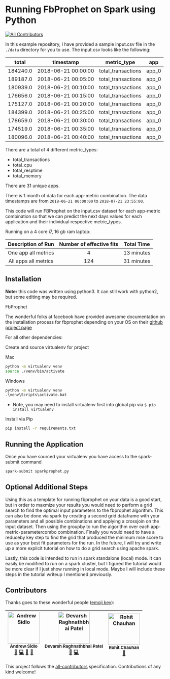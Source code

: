 # Running FbProphet on Spark using Python

[![All Contributors](https://img.shields.io/badge/all_contributors-3-orange.svg?style=flat-square)](#contributors)

In this example repository, I have provided a sample input.csv file in the `./data` directory for you to use. The input.csv looks like the following:

| total    | timestamp           | metric_type        | app   |
| :------: | :-----------------: | :----------------: | :---: |
| 184240.0 | 2018-06-21 00:00:00 | total_transactions | app_0 |
| 189187.0 | 2018-06-21 00:05:00 | total_transactions | app_0 |
| 180939.0 | 2018-06-21 00:10:00 | total_transactions | app_0 |
| 176656.0 | 2018-06-21 00:15:00 | total_transactions | app_0 |
| 175127.0 | 2018-06-21 00:20:00 | total_transactions | app_0 |
| 184399.0 | 2018-06-21 00:25:00 | total_transactions | app_0 |
| 178659.0 | 2018-06-21 00:30:00 | total_transactions | app_0 |
| 174519.0 | 2018-06-21 00:35:00 | total_transactions | app_0 |
| 180096.0 | 2018-06-21 00:40:00 | total_transactions | app_0 |

There are a total of 4 different metric_types:

- total_transactions
- total_cpu
- total_resptime
- total_memory

There are 31 unique apps.

There is 1 month of data for each app-metric combination. The data timestamps are from `2018-06-21 00:00:00` to `2018-07-21 23:55:00`.

This code will run FBProphet on the input.csv dataset for each app-metric combination so that we can predict the next days values for each application and their individual respective metric_types.

Running on a 4 core i7, 16 gb ram laptop:

| Description of Run   | Number of effective fits | Total Time |
| :------------------: | :----------------------: | :--------: |
| One app all metrics  | 4                        | 13 minutes |
| All apps all metrics | 124                      | 31 minutes |

## Installation

**Note:** this code was written using python3. It can still work with python2, but some editing may be required.

FbProphet

The wonderful folks at facebook have provided awesome documentation on the installation process for fbprophet depending on your OS on their [github project page](https://facebook.github.io/prophet/docs/installation.html)

For all other dependencies:

Create and source virtualenv for project

Mac

```bash
python -m virtualenv venv
source ./venv/bin/activate
```

Windows

```cmd
python -m virtualenv venv
.\venv\Scripts\activate.bat
```

- Note, you may need to install virtualenv first into global pip via `$ pip install virtualenv`

Install via Pip

```bash
pip install -r requirements.txt
```

## Running the Application

Once you have sourced your virtualenv you have access to the spark-submit command

```bash
spark-submit sparkprophet.py
```

## Optional Additional Steps

Using this as a template for running fbprophet on your data is a good start, but in order to maxmize your results you would need to perform a grid search to find the optimal input parameters to the fbprophet algorithm. This can also be done via spark by creating a second grid dataframe with your parameters and all possible combinations and applying a crossjoin on the input dataset. Then using the groupby to run the algorithm over each app-metric-parametercombo combination. Finally you would need to have a reduceby key step to find the grid that produced the minimum mse score to use as your best fit parameters for the run. In the future, I will try and write up a more explicit tutorial on how to do a grid search using apache spark.

Lastly, this code is intended to run in spark standalone (local) mode. It can easily be modified to run on a spark cluster, but I figured the tutorial would be more clear if I just show running in local mode. Maybe I will include these steps in the tutorial writeup I mentioned previously.

## Contributors

Thanks goes to these wonderful people ([emoji key](https://github.com/kentcdodds/all-contributors#emoji-key)):

<!-- ALL-CONTRIBUTORS-LIST:START - Do not remove or modify this section -->
<!-- prettier-ignore -->
| [<img src="https://avatars3.githubusercontent.com/u/9095499?v=4" width="100px;" alt="Andrew Sidlo"/><br /><sub><b>Andrew Sidlo</b></sub>](https://github.com/asidlo)<br />[🤔](#ideas-asidlo "Ideas, Planning, & Feedback") [💻](https://github.com/asidlo/sparkprophet/commits?author=asidlo "Code") [🎨](#design-asidlo "Design") [📖](https://github.com/asidlo/sparkprophet/commits?author=asidlo "Documentation") | [<img src="https://avatars1.githubusercontent.com/u/33138515?v=4" width="100px;" alt="Devarsh Raghnathbhai Patel"/><br /><sub><b>Devarsh Raghnathbhai Patel</b></sub>](https://github.com/Devarsh-UTD)<br />[🤔](#ideas-Devarsh-UTD "Ideas, Planning, & Feedback") [💻](https://github.com/asidlo/sparkprophet/commits?author=Devarsh-UTD "Code") | [<img src="https://avatars3.githubusercontent.com/u/4262190?v=4" width="100px;" alt="Rohit Chauhan"/><br /><sub><b>Rohit Chauhan</b></sub>](http://www.topmist.com)<br />[🤔](#ideas-Saarus "Ideas, Planning, & Feedback") |
| :---: | :---: | :---: |
<!-- ALL-CONTRIBUTORS-LIST:END -->

This project follows the [all-contributors](https://github.com/kentcdodds/all-contributors) specification. Contributions of any kind welcome!